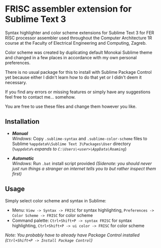 # FRISC assembler extension for Sublime Text 3

Syntax highlighter and color scheme extensions for Sublime Text 3 for FER RISC processor assembler used throughout the Computer Architecture 1R course at the Faculty of Electrical Engineering and Computing, Zagreb.

Color scheme was created by duplicating default Monokai Sublime theme and changed in a few places in accordance with my own personal preferences.

There is no usual package for this to install with Sublime Package Control yet because either I didn't learn how to do that yet or I didn't deem it necessary.

If you find any errors or missing features or simply have any suggestions feel free to contact me... somehow.

You are free to use these files and change them however you like.

## Installation
- **_Manual_** <br/>
  _Windows_:  Copy `.sublime-syntax` and `.sublime-color-scheme` files to Sublime `%appdata%\Sublime Text 3\Packages\User` directory<br/>
  (_`%appdata%` expands to `C:\Users\<user>\AppData\Roaming`_)
  
- **_Automatic_**<br/>
  _Windows_:  Run `.bat` install script provided _(Sidenote: you should never just run things a stranger on internet tells you to but rather inspect them first)_
  
## Usage
Simply select color scheme and syntax in Sublime:
- Menu: `View -> Syntax -> FRISC` for syntax highlighting, `Preferences -> Color Scheme -> FRISC` for color scheme
- Command palette: `Ctrl+Shift+P -> syntax FRISC` for syntax highlighting, `Ctrl+Shift+P -> ui color -> FRISC` for color scheme

_Note: You probably have to already have Package Control installed (`Ctrl+Shift+P -> Install Package Control`)_
